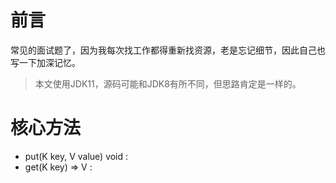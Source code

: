 
# 前言
常见的面试题了，因为我每次找工作都得重新找资源，老是忘记细节，因此自己也写一下加深记忆。

> 本文使用JDK11，源码可能和JDK8有所不同，但思路肯定是一样的。

# 核心方法
- put(K key, V value) void : 
- get(K key) => V : 